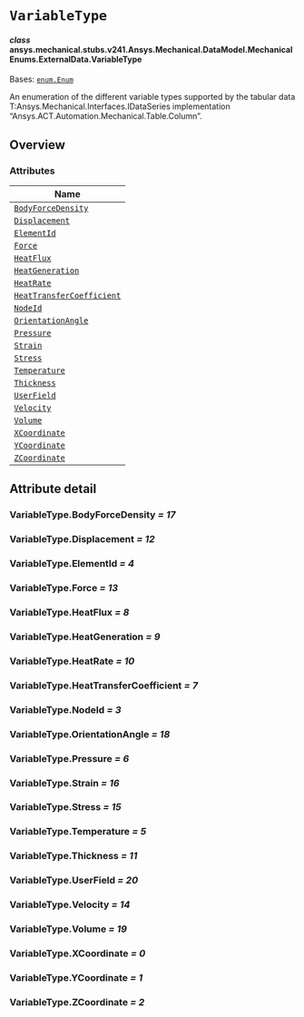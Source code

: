 # `VariableType`

<a id="ansys.mechanical.stubs.v241.Ansys.Mechanical.DataModel.MechanicalEnums.ExternalData.VariableType"></a>

#### *class* ansys.mechanical.stubs.v241.Ansys.Mechanical.DataModel.MechanicalEnums.ExternalData.VariableType

Bases: [`enum.Enum`](https://docs.python.org/3/library/enum.html#enum.Enum)

An enumeration of the different variable types supported by the tabular data
T:Ansys.Mechanical.Interfaces.IDataSeries implementation “Ansys.ACT.Automation.Mechanical.Table.Column”.

<!-- !! processed by numpydoc !! -->

<a id="overview"></a>

## Overview

### Attributes

| Name |
| -------------------------------------------------------------------------------------------- |
| [`BodyForceDensity`](#VariableType.BodyForceDensity) |
| [`Displacement`](#VariableType.Displacement) |
| [`ElementId`](#VariableType.ElementId) |
| [`Force`](#VariableType.Force) |
| [`HeatFlux`](#VariableType.HeatFlux) |
| [`HeatGeneration`](#VariableType.HeatGeneration) |
| [`HeatRate`](#VariableType.HeatRate) |
| [`HeatTransferCoefficient`](#VariableType.HeatTransferCoefficient) |
| [`NodeId`](#VariableType.NodeId) |
| [`OrientationAngle`](#VariableType.OrientationAngle) |
| [`Pressure`](#VariableType.Pressure) |
| [`Strain`](#VariableType.Strain) |
| [`Stress`](#VariableType.Stress) |
| [`Temperature`](#VariableType.Temperature) |
| [`Thickness`](#VariableType.Thickness) |
| [`UserField`](#VariableType.UserField) |
| [`Velocity`](#VariableType.Velocity) |
| [`Volume`](#VariableType.Volume) |
| [`XCoordinate`](#VariableType.XCoordinate) |
| [`YCoordinate`](#VariableType.YCoordinate) |
| [`ZCoordinate`](#VariableType.ZCoordinate) |

<a id="attribute-detail"></a>

## Attribute detail

<a id="VariableType.BodyForceDensity"></a>

### VariableType.BodyForceDensity *= 17*

<a id="VariableType.Displacement"></a>

### VariableType.Displacement *= 12*

<a id="VariableType.ElementId"></a>

### VariableType.ElementId *= 4*

<a id="VariableType.Force"></a>

### VariableType.Force *= 13*

<a id="VariableType.HeatFlux"></a>

### VariableType.HeatFlux *= 8*

<a id="VariableType.HeatGeneration"></a>

### VariableType.HeatGeneration *= 9*

<a id="VariableType.HeatRate"></a>

### VariableType.HeatRate *= 10*

<a id="VariableType.HeatTransferCoefficient"></a>

### VariableType.HeatTransferCoefficient *= 7*

<a id="VariableType.NodeId"></a>

### VariableType.NodeId *= 3*

<a id="VariableType.OrientationAngle"></a>

### VariableType.OrientationAngle *= 18*

<a id="VariableType.Pressure"></a>

### VariableType.Pressure *= 6*

<a id="VariableType.Strain"></a>

### VariableType.Strain *= 16*

<a id="VariableType.Stress"></a>

### VariableType.Stress *= 15*

<a id="VariableType.Temperature"></a>

### VariableType.Temperature *= 5*

<a id="VariableType.Thickness"></a>

### VariableType.Thickness *= 11*

<a id="VariableType.UserField"></a>

### VariableType.UserField *= 20*

<a id="VariableType.Velocity"></a>

### VariableType.Velocity *= 14*

<a id="VariableType.Volume"></a>

### VariableType.Volume *= 19*

<a id="VariableType.XCoordinate"></a>

### VariableType.XCoordinate *= 0*

<a id="VariableType.YCoordinate"></a>

### VariableType.YCoordinate *= 1*

<a id="VariableType.ZCoordinate"></a>

### VariableType.ZCoordinate *= 2*


